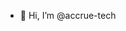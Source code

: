 - 👋 Hi, I’m @accrue-tech

<!---
accrue-tech/accrue-tech is a ✨ special ✨ repository because its `README.md` (this file) appears on your GitHub profile.
You can click the Preview link to take a look at your changes.
--->
